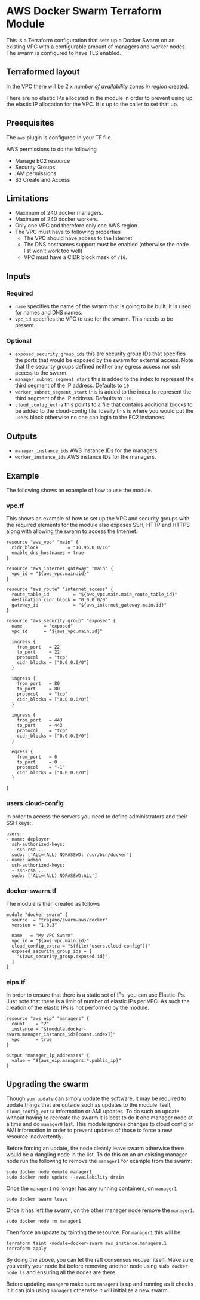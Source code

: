 # AWS Docker Swarm Terraform Module

This is a Terraform configuration that sets up a Docker Swarm on an existing VPC with a configurable amount of managers and worker nodes. The swarm is configured to have TLS enabled.

## Terraformed layout

In the VPC there will be 2 x _number of availability zones in region_ created.

There are no elastic IPs allocated in the module in order to prevent using up the elastic IP allocation for the VPC. It is up to the caller to set that up.

## Preequisites

The `aws` plugin is configured in your TF file.

AWS permissions to do the following

* Manage EC2 resource
* Security Groups
* IAM permissions
* S3 Create and Access

## Limitations

- Maximum of 240 docker managers.
- Maximum of 240 docker workers.
- Only one VPC and therefore only one AWS region.
- The VPC must have to following properties
  - The VPC should have access to the Internet
  - The DNS hostnames support must be enabled (otherwise the node list won't work too well)
  - VPC must have a CIDR block mask of `/16`.

## Inputs

### Required

- `name` specifies the name of the swarm that is going to be built. It is used for names and DNS names.
- `vpc_id` specifies the VPC to use for the swarm. This needs to be present.

### Optional

- `exposed_security_group_ids` this are security group IDs that specifies the ports that would be exposed by the swarm for external access. Note that the security groups defined neither any egress access nor ssh access to the swarm.
- `manager_subnet_segment_start` this is added to the index to represent the third segment of the IP address. Defaults to `10`
- `worker_subnet_segment_start` this is added to the index to represent the third segment of the IP address. Defaults to `110`
- `cloud_config_extra` this points to a file that contains additional blocks to be added to the cloud-config file. Ideally this is where you would put the `users` block otherwise no one can login to the EC2 instances.

## Outputs

- `manager_instance_ids` AWS instance IDs for the managers.
- `worker_instance_ids` AWS instance IDs for the managers.

## Example

The following shows an example of how to use the module.

### vpc.tf

This shows an example of how to set up the VPC and security groups with the required elements for the module also exposes SSH, HTTP and HTTPS along with allowing the swarm to access the Internet.

```
resource "aws_vpc" "main" {
  cidr_block           = "10.95.0.0/16"
  enable_dns_hostnames = true
}

resource "aws_internet_gateway" "main" {
  vpc_id = "${aws_vpc.main.id}"
}

resource "aws_route" "internet_access" {
  route_table_id         = "${aws_vpc.main.main_route_table_id}"
  destination_cidr_block = "0.0.0.0/0"
  gateway_id             = "${aws_internet_gateway.main.id}"
}

resource "aws_security_group" "exposed" {
  name        = "exposed"
  vpc_id      = "${aws_vpc.main.id}"

  ingress {
    from_port   = 22
    to_port     = 22
    protocol    = "tcp"
    cidr_blocks = ["0.0.0.0/0"]
  }

  ingress {
    from_port   = 80
    to_port     = 80
    protocol    = "tcp"
    cidr_blocks = ["0.0.0.0/0"]
  }

  ingress {
    from_port   = 443
    to_port     = 443
    protocol    = "tcp"
    cidr_blocks = ["0.0.0.0/0"]
  }

  egress {
    from_port   = 0
    to_port     = 0
    protocol    = "-1"
    cidr_blocks = ["0.0.0.0/0"]
  }

}
```

### users.cloud-config

In order to access the servers you need to define administrators and their SSH keys:

```
users:
- name: deployer
  ssh-authorized-keys:
  - ssh-rsa ...
  sudo: ['ALL=(ALL) NOPASSWD: /usr/bin/docker']
- name: admin
  ssh-authorized-keys:
  - ssh-rsa ...
  sudo: ['ALL=(ALL) NOPASSWD:ALL']
```

### docker-swarm.tf

The module is then created as follows

```
module "docker-swarm" {
  source  = "trajano/swarm-aws/docker"
  version = "1.0.3"
  
  name   = "My VPC Swarm"
  vpc_id = "${aws_vpc.main.id}"
  cloud_config_extra = "${file("users.cloud-config")}"
  exposed_security_group_ids = [
    "${aws_security_group.exposed.id}",
  ]
}
```

### eips.tf

In order to ensure that there is a static set of IPs, you can use Elastic IPs. Just note that there is a limit of number of elastic IPs per VPC. As such the creation of the elastic IPs is not performed by the module.

```
resource "aws_eip" "managers" {
  count    = "2"
  instance = "${module.docker-swarm.manager_instance_ids[count.index]}"
  vpc      = true
}

output "manager_ip_addresses" {
  value = "${aws_eip.managers.*.public_ip}"
}
```

## Upgrading the swarm

Though `yum update` can simply update the software, it may be required to update things that are outside such as updates to the module itself, `cloud_config_extra` information or AMI updates. To do such an update without having to recreate the swarm it is best to do it one manager node at a time and do `manager0` last. This module ignores changes to cloud config or AMI information in order to prevent updates of those to force a new resource inadvertently.

Before forcing an update, the node cleanly leave swarm otherwise there would be a dangling node in the list. To do this on an an existing manager node run the following to remove the `manager1` for example from the swarm:

    sudo docker node demote manager1
    sudo docker node update --availability drain

Once the `manager1` no longer has any running containers, on `manager1`

    sudo docker swarm leave

Once it has left the swarm, on the other manager node remove the `manager1`.

    sudo docker node rm manager1

Then force an update by tainting the resource. For `manager1` this will be:

    terraform taint -module=docker-swarm aws_instance.managers.1
    terraform apply

By doing the above, you can let the raft consensus recover itself. Make sure you verify your node list before removing another node using `sudo docker node ls` and ensuring all the nodes are there.

Before updating `manager0` make sure `manager1` is up and running as it checks it it can join using `manager1` otherwise it will initialize a new swarm.
